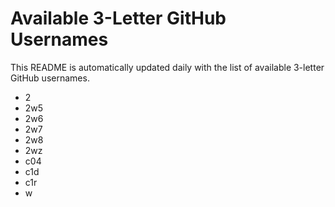 # Available 3-Letter GitHub Usernames

This README is automatically updated daily with the list of available 3-letter GitHub usernames.

- 2
- 2w5
- 2w6
- 2w7
- 2w8
- 2wz
- c04
- c1d
- c1r
- w
